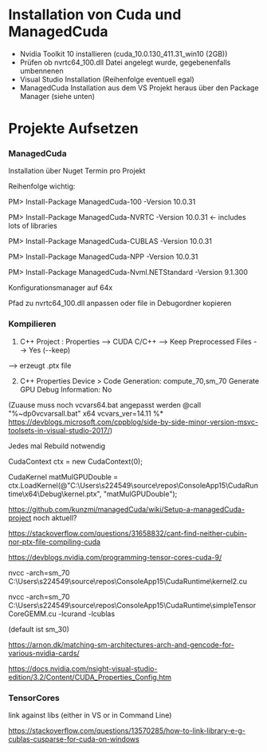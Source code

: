 # Installation von Cuda und ManagedCuda


- Nvidia Toolkit 10 installieren (cuda_10.0.130_411.31_win10 (2GB))
- Prüfen ob nvrtc64_100.dll Datei angelegt wurde, gegebenenfalls umbennenen
- Visual Studio Installation (Reihenfolge eventuell egal)
- ManagedCuda Installation aus dem VS Projekt heraus über den Package Manager (siehe unten)



# Projekte Aufsetzen

### ManagedCuda

Installation über Nuget Termin pro Projekt

Reihenfolge wichtig: 

PM> Install-Package ManagedCuda-100 -Version 10.0.31

PM> Install-Package ManagedCuda-NVRTC -Version 10.0.31  <- includes lots of libraries

PM> Install-Package ManagedCuda-CUBLAS -Version 10.0.31

PM> Install-Package ManagedCuda-NPP -Version 10.0.31

PM> Install-Package ManagedCuda-Nvml.NETStandard -Version 9.1.300

Konfigurationsmanager auf 64x

Pfad zu nvrtc64_100.dll anpassen oder file in Debugordner kopieren 

### Kompilieren

1. C++ Project : Properties --> CUDA C/C++ --> Keep Preprocessed Files --> Yes (--keep)

--> erzeugt .ptx file

2. C++ Properties Device > Code Generation: compute_70,sm_70
  Generate GPU Debug Information: No

(Zuause muss noch vcvars64.bat angepasst werden
@call "%~dp0vcvarsall.bat" x64 vcvars_ver=14.11 %*
https://devblogs.microsoft.com/cppblog/side-by-side-minor-version-msvc-toolsets-in-visual-studio-2017/)

Jedes mal Rebuild notwendig

CudaContext ctx = new CudaContext(0);

CudaKernel matMulGPUDouble = ctx.LoadKernel(@"C:\Users\s224549\source\repos\ConsoleApp15\CudaRuntime\x64\Debug\kernel.ptx", "matMulGPUDouble");

https://github.com/kunzmi/managedCuda/wiki/Setup-a-managedCuda-project noch aktuell?


https://stackoverflow.com/questions/31658832/cant-find-neither-cubin-nor-ptx-file-compiling-cuda

https://devblogs.nvidia.com/programming-tensor-cores-cuda-9/



nvcc -arch=sm_70 C:\Users\s224549\source\repos\ConsoleApp15\CudaRuntime\kernel2.cu

nvcc -arch=sm_70 C:\Users\s224549\source\repos\ConsoleApp15\CudaRuntime\simpleTensorCoreGEMM.cu -lcurand -lcublas

(default ist sm_30)

https://arnon.dk/matching-sm-architectures-arch-and-gencode-for-various-nvidia-cards/

https://docs.nvidia.com/nsight-visual-studio-edition/3.2/Content/CUDA_Properties_Config.htm

### TensorCores

link against libs (either in VS or in Command Line)

https://stackoverflow.com/questions/13570285/how-to-link-library-e-g-cublas-cusparse-for-cuda-on-windows
